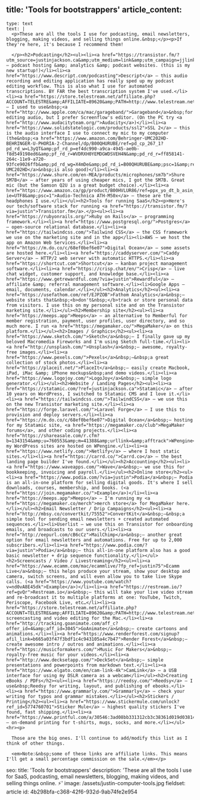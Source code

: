 title: 'Tools for bootstrappers'
article_content:
  -
    type: text
    text: |
      <p>These are all the tools I use for podcasting, email newsletters, blogging, making videos, and selling things online.&nbsp;</p><p>If they're here, it's because I recommend them!
      
      </p><h2>Podcasting</h2><ul><li><a href="https://transistor.fm/?utm_source=justinjackson.ca&amp;utm_medium=link&amp;utm_campaign=jjlinks">Transistor.fm</a> – podcast hosting &amp; analytics &amp; podcast websites. (this is my new startup!)</li><li><a href="https://www.descript.com/podcasting">Descript</a> – this audio recording and editing application has really sped up my podcast editing workflow. This is also what I use for automated transcriptions. BY FAR the best transcription system I've used.</li><li><a href="https://store.telestream.net/affiliate.php?ACCOUNT=TELESTRE&amp;AFFILIATE=89620&amp;PATH=http://www.telestream.net/screenflow/">Screenflow</a> – I used to use&nbsp;<a href="http://www.apple.com/ca/mac/garageband/">Garageband</a>&nbsp;for editing audio, but I prefer Screenflow's editor. (On the PC try <a href="http://www.audacityteam.org/">Audacity</a>)</li><li><a href="https://www.solidstatelogic.com/products/ssl2">SSL 2</a> – this is the audio interface I use to connect my mic to my computer (the&nbsp;<a href="https://www.amazon.com/Behringer-UMC202HD-BEHRINGER-U-PHORIA-2-Channel/dp/B00QHURUBE/ref=pd_cp_267_1?pd_rd_w=L3yQT&amp;pf_rd_p=ef4dc990-a9ca-4945-ae0b-f8d549198ed6&amp;pf_rd_r=WVDRXH0YEMDGWDSVEH4N&amp;pd_rd_r=ff858141-264c-11e9-a720-93fce9026ffb&amp;pd_rd_wg=X4mDe&amp;pd_rd_i=B00QHURUBE&amp;psc=1&amp;refRID=WVDRXH0YEMDGWDSVEH4N">Behringer UMC202HD</a>&nbsp;is also good)</li><li><a href="https://www.shure.com/en-MEA/products/microphones/sm7b">Shure SM7B</a> – after years of using cheaper mics, I got the SM7B. Great mic (but the Samson Q2U is a great budget choice).</li><li><a href="https://www.amazon.ca/gp/product/B00HVLUR86/ref=ppx_yo_dt_b_asin_title_o05_s01?ie=UTF8&amp;psc=1">Audio-Technica ATH-M50x</a> – these are the headphones I use.</li></ul><h2>Tools for running SaaS</h2><p>Here's our tech/software stack for running <a href="https://transistor.fm/?via=justin">Transistor.fm</a>.</p><ul><li><a href="https://rubyonrails.org/">Ruby on Rails</a> – programming framework.</li><li><a href="https://www.postgresql.org/">Postgres</a> – open-source relational database.</li><li><a href="https://tailwindcss.com/">Tailwind CSS</a> – the CSS framework we use on the marketing site and in the app</li><li>AWS – we host the app on Amazon Web Services.</li><li><a href="https://m.do.co/c/68ef0bef6e07">Digital Ocean</a> – some assets are hosted here.</li><li><a href="https://caddyserver.com/">Caddy Server</a> – HTTP/2 web server with automatic HTTPS.</li><li><a href="https://shortcut.com">Shortcut</a> – kanban project management software.</li><li><a href="https://crisp.chat/en/">Crisp</a> – live chat widget, customer support, and knowledge base.</li><li><a href="https://www.getrewardful.com/?via=justin">Rewardful</a> – affiliate &amp; referral management software.</li><li>Google Apps – email, documents, calendar.</li></ul><h2>Analytics</h2><ul><li><a href="https://usefathom.com/ref/EJPZOB">Fathom Analytics</a>&nbsp;– website stats that&nbsp;<b>don't&nbsp;</b>track or store personal data from visitors. I use this on my personal site and on the Transistor marketing site.</li></ul><h2>Membership site</h2><ul><li><a href="https://meeps.app">Meeps</a> – an alternative to Memberful for member registration, payment, user profiles, user directory, and so much more. I run <a href="https://megamaker.co/">MegaMaker</a> on this platform.</li></ul><h2>Images / Graphics</h2><ul><li><a href="https://www.sketch.com/">Sketch</a>&nbsp;– I finally gave up my beloved Macromedia Fireworks and I'm using Sketch full-time.</li><li><a href="http://unsplash.com/">Unsplash</a>&nbsp;– awesome, royalty-free images.</li><li><a href="https://www.pexels.com/">Pexels</a>&nbsp;–&nbsp;a great collection of stock photos.</li><li><a href="https://placeit.net/">PlaceIt</a>&nbsp;– easily create Macbook, iPad, iMac &amp; iPhone mockups&nbsp;and demo videos.</li><li><a href="https://www.logojoy.com/">LogoJoy</a>&nbsp;– simple logo generator.</li></ul><h2>Website / Landing Pages</h2><ul><li><a href="https://statamic.com/?ref=justinjackson.ca">Statamic</a> – after 10 years on WordPress, I switched to Statamic CMS and I love it.</li><li><a href="https://tailwindcss.com/">TailwindCSS</a> – we use this on the new Transistor marketing site.</li><li><a href="https://forge.laravel.com/">Laravel Forge</a> – I use this to provision and deploy servers.</li><li><a href="https://m.do.co/c/68ef0bef6e07">Digital Ocean</a>&nbsp;– hosting for my Statamic site, <a href="https://megamaker.co/club">MegaMaker forums</a>, and other coding projects.</li><li><a href="https://shareasale.com/r.cfm?b=1343154&amp;u=760553&amp;m=41388&amp;urllink=&amp;afftrack">WPengine</a>&nbsp;– my WordPress sites are hosted on WPengine.</li><li><a href="https://www.netlify.com/">Netlify</a> – where I host static sites.</li><li><a href="https://carrd.co/">Carrd.co</a> – the best landing page builder I've found.</li></ul><h2>Accounting</h2><ul><li><a href="https://www.waveapps.com/">Wave</a>&nbsp;– we use this for bookkeeping, invoicing and payroll.</li></ul><h2>Online store</h2><ul><li><a href="https://www.podia.com/?via=justin">Podia</a>&nbsp;– Podia is an all-in-one platform for selling digital goods. It's where I sell downloads, courses, membership, and books. (<a href="https://join.megamaker.co/">Example</a>)</li><li><a href="https://meeps.app">Meeps</a> – I'm running my <a href="https://megamaker.co/merch">merch store</a> for MegaMaker here.</li></ul><h2>Email Newsletter / Drip Campaigns</h2><ul><li><a href="http://mbsy.co/convertkit/75552">ConvertKit</a>&nbsp;–&nbsp;a simple tool for sending email newsletters + created automated sequences.</li><li>Userlist – we use this on Transistor for onboarding emails, and broadcasts to our users.</li><li><a href="http://eepurl.com/cB6cCz">MailChimp</a>&nbsp;– another great option for email newsletters and automations. Free for up to 2,000 subscribers.</li><li><a href="https://www.podia.com/?via=justin">Podia</a>&nbsp;– this all-in-one platform also has a good basic newsletter + drip sequence functionality.</li></ul><h2>Screencasts / Video / Livestreaming</h2><ul><li><a href="https://www.ecamm.com/mac/ecammlive/?fp_ref=justin75">Ecamm Live</a>&nbsp;– this helps produce your stream, show your desktop and camera, switch screens, and will even allow you to take live Skype calls. (<a href="https://www.youtube.com/watch?v=nd0vA8E45dk">Example</a>)</li><li><a href="https://restream.io/?ref=gvQr">Restream.io</a>&nbsp;– this will take your live video stream and re-broadcast it to multiple platforms at one: YouTube, Twitch, Periscope, Facebook Live, etc…</li><li><a href="https://store.telestream.net/affiliate.php?ACCOUNT=TELESTRE&amp;AFFILIATE=89620&amp;PATH=http://www.telestream.net/screenflow/">ScreenFlow</a>&nbsp;– screencasting and video editing for the Mac.</li><li><a href="http://tracking.goanimate.com/aff_c?offer_id=4&amp;aff_id=3045">GoAnimate</a>&nbsp;– create cartoons and animations.</li><li><a href="https://www.renderforest.com/signup?afil_link=b665a03f47f3bdf1c4c943105a4c7b47">Render Forest</a>&nbsp;– create awesome intro / outros and animations.</li><li><a href="https://musicformakers.com/">Music For Makers</a>&nbsp;– royalty-free music for your videos.</li><li><a href="http://www.decksetapp.com/">DeckSet</a>&nbsp;– simple presentations and powerpoints from markdown text.</li><li><a href="https://www.elgato.com/en/cam-link-4k">CamLink</a> – a USB interface for using my DSLR camera as a webcam</li></ul><h2>Creating eBooks / PDFs</h2><ul><li><a href="https://reedsy.com/">Reedsy</a> – I use&nbsp;Reedsy for writing, layout, and publishing of ebooks.</li><li><a href="https://www.grammarly.com/">Grammarly</a> – check your writing for typos and grammar mistakes.</li></ul><h2>Stickers / Printing</h2><ul><li><a href="https://www.stickermule.com/unlock?ref_id=5774760701">Sticker Mule</a> – highest quality stickers I've found, fast shipping.</li><li><a href="https://www.printful.com/a/30546:3ad08bb331312cb3c38361d019d03814">Printful</a> – on-demand printing for t-shirts, mugs, socks, and more.</li></ul><hr><p>
      
      Those are the big ones. I'll continue to add/modify this list as I think of other things.
      
      <em>Note:&nbsp;some of these links are affiliate links. This means I'll get a small percentage commission on the sale.</em></p>
seo:
  title: 'Tools for bootstrappers'
  description: 'These are all the tools I use for SaaS, podcasting, email newsletters, blogging, making videos, and selling things online. ⚡️'
  image: /assets/justin-computer-tools.jpg
fieldset: article
id: 4b298bfa-c368-42f6-932d-9ab74fe2e954
